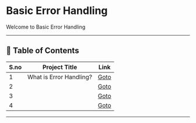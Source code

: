 # Basic Error Handling

Welcome to Basic Error Handling

---

## 📅 Table of Contents

| S.no | Project Title                                      | Link                                      |
|------|----------------------------------------------------|-------------------------------------------|
| 1    | What is Error Handling?                            | [Goto](1/README.md)                       |
| 2    |                                                    | [Goto](2/README.md)                       |
| 3    |                                                    | [Goto](3/README.md)                       |
| 4    |                                                    | [Goto](4/README.md)                       |

---

